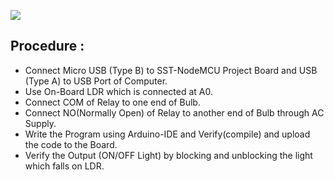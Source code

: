 ![ ](https://user-images.githubusercontent.com/65058286/155886367-aeb432a5-5e1a-43f8-b728-e9c558db3e28.svg)
## Procedure :
- Connect Micro USB (Type B) to SST-NodeMCU Project Board and USB (Type A) to USB Port of Computer. 
- Use On-Board LDR which is connected at A0.
- Connect COM of Relay to one end of Bulb.
- Connect NO(Normally Open) of Relay to another end of Bulb through AC Supply.
- Write the Program using Arduino-IDE and Verify(compile) and upload the code to the Board.
- Verify the Output (ON/OFF Light) by blocking and unblocking the light which falls on LDR.
